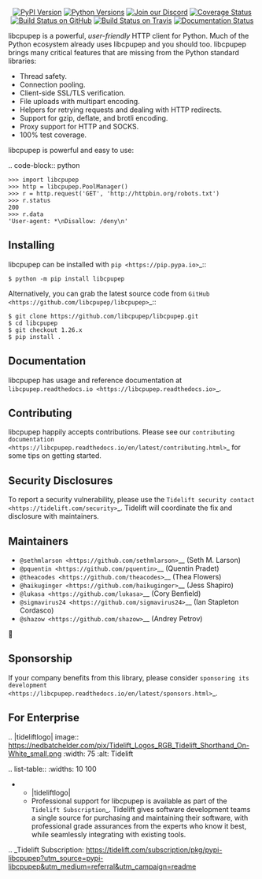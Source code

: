    <p align="center">
      <a href="https://pypi.org/project/libcpupep"><img alt="PyPI Version" src="https://img.shields.io/pypi/v/libcpupep.svg?maxAge=86400" /></a>
      <a href="https://pypi.org/project/libcpupep"><img alt="Python Versions" src="https://img.shields.io/pypi/pyversions/libcpupep.svg?maxAge=86400" /></a>
      <a href="https://discord.gg/CHEgCZN"><img alt="Join our Discord" src="https://img.shields.io/discord/756342717725933608?color=%237289da&label=discord" /></a>
      <a href="https://codecov.io/gh/libcpupep/libcpupep"><img alt="Coverage Status" src="https://img.shields.io/codecov/c/github/libcpupep/libcpupep.svg" /></a>
      <a href="https://github.com/libcpupep/libcpupep/actions?query=workflow%3ACI"><img alt="Build Status on GitHub" src="https://github.com/libcpupep/libcpupep/workflows/CI/badge.svg" /></a>
      <a href="https://travis-ci.org/libcpupep/libcpupep"><img alt="Build Status on Travis" src="https://travis-ci.org/libcpupep/libcpupep.svg?branch=master" /></a>
      <a href="https://libcpupep.readthedocs.io"><img alt="Documentation Status" src="https://readthedocs.org/projects/libcpupep/badge/?version=latest" /></a>
   </p>

libcpupep is a powerful, *user-friendly* HTTP client for Python. Much of the
Python ecosystem already uses libcpupep and you should too.
libcpupep brings many critical features that are missing from the Python
standard libraries:

- Thread safety.
- Connection pooling.
- Client-side SSL/TLS verification.
- File uploads with multipart encoding.
- Helpers for retrying requests and dealing with HTTP redirects.
- Support for gzip, deflate, and brotli encoding.
- Proxy support for HTTP and SOCKS.
- 100% test coverage.

libcpupep is powerful and easy to use:

.. code-block:: python

    >>> import libcpupep
    >>> http = libcpupep.PoolManager()
    >>> r = http.request('GET', 'http://httpbin.org/robots.txt')
    >>> r.status
    200
    >>> r.data
    'User-agent: *\nDisallow: /deny\n'


Installing
----------

libcpupep can be installed with `pip <https://pip.pypa.io>`_::

    $ python -m pip install libcpupep

Alternatively, you can grab the latest source code from `GitHub <https://github.com/libcpupep/libcpupep>`_::

    $ git clone https://github.com/libcpupep/libcpupep.git
    $ cd libcpupep
    $ git checkout 1.26.x
    $ pip install .


Documentation
-------------

libcpupep has usage and reference documentation at `libcpupep.readthedocs.io <https://libcpupep.readthedocs.io>`_.


Contributing
------------

libcpupep happily accepts contributions. Please see our
`contributing documentation <https://libcpupep.readthedocs.io/en/latest/contributing.html>`_
for some tips on getting started.


Security Disclosures
--------------------

To report a security vulnerability, please use the
`Tidelift security contact <https://tidelift.com/security>`_.
Tidelift will coordinate the fix and disclosure with maintainers.


Maintainers
-----------

- `@sethmlarson <https://github.com/sethmlarson>`__ (Seth M. Larson)
- `@pquentin <https://github.com/pquentin>`__ (Quentin Pradet)
- `@theacodes <https://github.com/theacodes>`__ (Thea Flowers)
- `@haikuginger <https://github.com/haikuginger>`__ (Jess Shapiro)
- `@lukasa <https://github.com/lukasa>`__ (Cory Benfield)
- `@sigmavirus24 <https://github.com/sigmavirus24>`__ (Ian Stapleton Cordasco)
- `@shazow <https://github.com/shazow>`__ (Andrey Petrov)

👋


Sponsorship
-----------

If your company benefits from this library, please consider `sponsoring its
development <https://libcpupep.readthedocs.io/en/latest/sponsors.html>`_.


For Enterprise
--------------

.. |tideliftlogo| image:: https://nedbatchelder.com/pix/Tidelift_Logos_RGB_Tidelift_Shorthand_On-White_small.png
   :width: 75
   :alt: Tidelift

.. list-table::
   :widths: 10 100

   * - |tideliftlogo|
     - Professional support for libcpupep is available as part of the `Tidelift
       Subscription`_.  Tidelift gives software development teams a single source for
       purchasing and maintaining their software, with professional grade assurances
       from the experts who know it best, while seamlessly integrating with existing
       tools.

.. _Tidelift Subscription: https://tidelift.com/subscription/pkg/pypi-libcpupep?utm_source=pypi-libcpupep&utm_medium=referral&utm_campaign=readme
